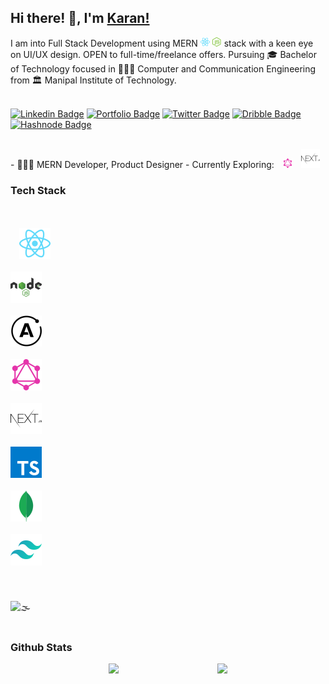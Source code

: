 ## Hi there! 👋, I'm [Karan!](https://github.com/karan316/)


<div>
I am into Full Stack Development using MERN <span><img style="width: 15px; height: 15px;" src="./svg/react-2.svg"> </span> <span><img style="width: 15px; height: 15px;" src="./svg/nodejs-icon.svg"> </span> stack with a keen eye on UI/UX design. OPEN to full-time/freelance offers. 
Pursuing 🎓 Bachelor of Technology focused in 👨🏻‍💻 Computer and Communication Engineering from 🏛 Manipal Institute of Technology.</div>

<br/>


[![Linkedin Badge](https://img.shields.io/badge/LinkedIn-0077B5?style=for-the-badge&logo=linkedin&logoColor=white)](https://www.linkedin.com/in/karan-hejmadi/)
[![Portfolio Badge](https://img.shields.io/badge/Website-3b5998?color=green&style=for-the-badge&logo=google-chrome&logoColor=white)](https://karanhejmadi.netlify.app/)
[![Twitter Badge](https://img.shields.io/badge/Twitter-1DA1F2?style=for-the-badge&logo=twitter&logoColor=white)](https://twitter.com/KaranHejmadi)
[![Dribble Badge](https://img.shields.io/badge/Dribbble-EA4C89?style=for-the-badge&logo=dribbble&logoColor=white)](https://dribbble.com/karan316)
[![Hashnode Badge](https://img.shields.io/badge/Hashnode-2962FF?style=for-the-badge&logo=hashnode&logoColor=white)](https://karanhejmadi.hashnode.dev/)

	
	

<br />
-   👨🏻‍💻 MERN Developer, Product Designer
-   Currently Exploring:<span> <img style="width: 15px; margin-left: 10px;" src="./svg/graphql.svg" ></span> <span> <img style="margin-left: 10px;" src="./svg/nextjs.svg" ></span>


### Tech Stack

<br />

<div style="margin-bottom: 20px;">
<code>
  <span ><img style="height: 50px; width: 50px;" src="./svg/react-large.svg"></span>
</code>
<code>
<span ><img style="height: 50px; width: 50px;" src="./svg/nodejs-1.svg"></span>
</code>
<code>
<span ><img style="height: 50px; width: 50px;" src="./svg/apollo-graphql-compact.svg"></span>
</code>
<code>
<span ><img style="height: 50px; width: 50px;" src="./svg/graphql-large.svg"></span>
</code>
<code>
<span ><img style="height: 50px; width: 50px;" src="./svg/nextjs-large.svg"></span>
</code>
<code>
<span ><img style="height: 50px; width: 50px;" src="./svg/typescript.svg"></span>
</code>
<code>
<span ><img style="height: 50px; width: 50px;" src="./svg/mongodb.svg"></span>
</code>
<code>
<span ><img style="height: 50px; width: 50px;" src="./svg/tailwindcss.svg"></span>
</code>
</div>

<br />

<br/>
<div><img src='https://komarev.com/ghpvc/?username=karan316&style=for-the-badge&label=PROFILE+VIEWS&color=2640ff' alt='🌫' /></div>
<br/>

### Github Stats

<div style="display: flex; flex-direction: row; justify-content: space-evenly;">
    <img height="180em" src="https://github-readme-stats.vercel.app/api?username=karan316&show_icons=true&hide_border=true" />
    <img height="180em" src="https://github-readme-stats.vercel.app/api/top-langs/?username=karan316&exclude_repo=foodviraam-task&show_icons=true&hide_border=true&layout=compact&langs_count=6"/>
</div>

